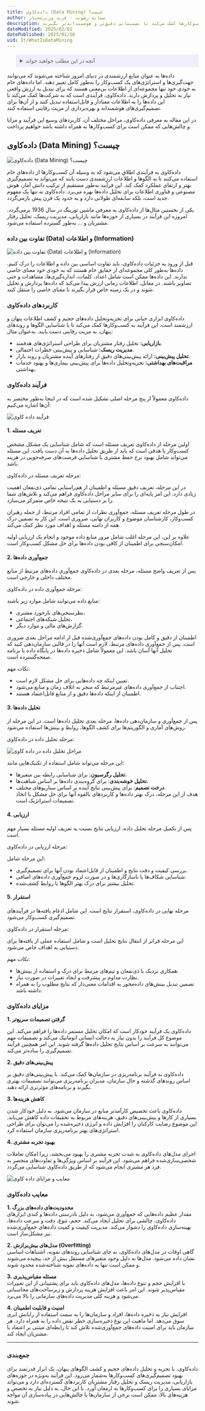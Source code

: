 ```yaml
---
title: داده‌کاوی (Data Mining) چیست؟
author: سمانه رشوند - فربد وزیرمختار
description: داده‌کاوی فرآیندی قدرتمند برای تبدیل داده‌های خام به اطلاعات ارزشمند است. این فناوری با کشف الگوها و روندهای پنهان در داده‌ها، به کسب‌وکارها کمک می‌کند تا تصمیماتی دقیق‌تر و هوشمندانه‌تر بگیرند.
dateModified: 2025/02/01
datePublished: 2025/01/16
uid: It/WhatIsDataMining
---
```

<blockquote style="background-color:#eeeefc; padding:0.5rem">

<details>
  <summary>آنچه در این مطلب خواهید خواند</summary>
  <ul>
    <li>داده‌کاوی (Data Mining) چیست؟</li>
    <li>تفاوت بین داده (Data) و اطلاعات (Information)</li>
    <li>کاربردهای داده‌کاوی</li>
    <li>فرآیند داده‌کاوی</li>
    <li>مزایای داده‌کاوی</li>
    <li>معایب داده‌کاوی</li>
  </ul>
</details>
</blockquote>

داده‌ها به عنوان منابع ارزشمندی در دنیای امروز شناخته می‌شوند که می‌توانند جهت‌گیری‌ها و استراتژی‌های یک کسب‌وکار را به‌طور کامل تغییر دهند. اما داده‌های خام به خودی خود تنها مجموعه‌ای از اطلاعات بی‌معنی هستند که برای تبدیل به ارزش واقعی نیاز به تحلیل و پردازش دارند. داده‌کاوی، فرآیندی است که به شرکت‌ها کمک می‌کند تا این داده‌ها را به اطلاعات معنادار و قابل‌استفاده تبدیل کنند و از آن‌ها برای تصمیم‌گیری‌های هوشمندانه و بهره‌برداری از مزیت رقابتی استفاده کنند.

در این مقاله به معرفی داده‌کاوی، مراحل مختلف آن، کاربردهای وسیع این فرآیند و مزایا و چالش‌هایی که ممکن است برای کسب‌وکارها به همراه داشته باشد خواهیم پرداخت.

## داده‌کاوی (Data Mining) چیست؟

![داده‌کاوی (Data Mining) چیست؟](./Images/WhatIsDataMining.webp)

داده‌کاوی به فرآیندی اطلاق می‌شود که به وسیله آن کسب‌وکارها از داده‌های خام استفاده می‌کنند تا به الگوها و اطلاعات ارزشمندی دست یابند که می‌تواند به تصمیم‌گیری بهتر و ارتقای عملکرد کمک کند. این فرآیند به‌طور مستقیم از ترکیب دانش آمار، هوش مصنوعی و فناوری اطلاعات برای تحلیل داده‌ها بهره می‌برد. داده‌کاوی نه تنها یک مفهوم جدید است، بلکه سابقه‌ای طولانی دارد و به حدود یک قرن پیش بازمی‌گردد. 

یکی از نخستین مثال‌ها از داده‌کاوی به معرفی ماشین تورینگ در سال 1936 برمی‌گردد. امروزه این فرآیند در بسیاری از حوزه‌ها مانند بازاریابی، مدیریت ریسک، تحلیل رفتار مشتریان و ... به‌طور گسترده استفاده می‌شود.

### تفاوت بین داده (Data) و اطلاعات (Information)

![تفاوت بین داده (Data) و اطلاعات (Information)](./Images/DataVsInformtion.webp)

قبل از ورود به جزئیات داده‌کاوی، باید تفاوت اساسی بین داده و اطلاعات را درک کنیم. داده‌ها به‌طور کلی مجموعه‌ای از حقایق خام هستند که به خودی خود معنای خاصی ندارند. این داده‌ها ممکن است شامل اعداد، کلمات، اندازه‌گیری‌ها، مشاهدات و حتی تصاویر باشند. در مقابل، اطلاعات زمانی ارزش پیدا می‌کند که داده‌ها پردازش و تحلیل شوند و در یک زمینه خاص قرار بگیرند تا معنای خاصی را منتقل کنند.

### کاربردهای داده‌کاوی

داده‌کاوی ابزاری حیاتی برای تجزیه‌وتحلیل داده‌های حجیم و کشف اطلاعات پنهان و ارزشمند است. این فرآیند به کسب‌وکارها کمک می‌کند تا با شناسایی الگوها و روندهای پنهان، به مزیت رقابتی دست یابند. به‌عنوان مثال:

- **بازاریابی:** تحلیل رفتار مشتریان برای طراحی استراتژی‌های هدفمند.
- **مدیریت ریسک:** شناسایی و پیش‌بینی خطرات احتمالی.
- **تحلیل پیش‌بینی:** ارائه پیش‌بینی‌های دقیق از رفتارهای آینده مشتریان و روند بازار.
- **مراقبت‌های بهداشتی:** تجزیه‌وتحلیل داده‌ها برای پیش‌بینی بیماری‌ها و بهبود خدمات بهداشتی.

### فرآیند داده‌کاوی

داده‌کاوی معمولاً از پنج مرحله اصلی تشکیل شده است که در اینجا به‌طور مختصر به آن‌ها اشاره می‌کنیم:

![فرآیند داده کاوی](./Images/DataMiningProcess.webp)

#### 1. تعریف مسئله

اولین مرحله از داده‌کاوی تعریف مسئله است که شامل شناسایی یک مشکل مشخص کسب‌وکار یا هدفی است که باید از طریق تحلیل داده‌ها به آن دست یافت. این مسئله می‌تواند شامل بهبود نرخ حفظ مشتری یا شناسایی فرصت‌های صرفه‌جویی در هزینه باشد.

مرحله تعریف مسئله در داده‌کاوی:

در این مرحله، تعریف دقیق مسئله و اطمینان از هم‌راستایی تمامی ذی‌نفعان اهمیت زیادی دارد. این امر پایه‌ای را برای سایر مراحل داده‌کاوی فراهم می‌کند و تلاش‌های شما را بر دستیابی به یک نتیجه خاص متمرکز می‌سازد.

در طول مرحله تعریف مسئله، جمع‌آوری نظرات از تمامی افراد مرتبط، از جمله رهبران کسب‌وکار، کارشناسان موضوع و کاربران نهایی، ضروری است. این کار به تضمین درک همه از دامنه مسئله و اهداف مورد نظر کمک می‌کند.

علاوه بر این، این مرحله اغلب شامل مرور منابع داده موجود و انجام یک ارزیابی اولیه امکان‌سنجی برای اطمینان از کافی بودن داده‌ها برای حل مشکل کسب‌وکار است.

#### 2. جمع‌آوری داده‌ها  

پس از تعریف واضح مسئله، مرحله بعدی در داده‌کاوی جمع‌آوری داده‌های مرتبط از منابع مختلف داخلی و خارجی است.

مرحله جمع‌آوری داده در داده‌کاوی:

منابع داده می‌توانند شامل موارد زیر باشند:  
- نظرسنجی‌های بازخورد مشتری،  
- تحلیل شبکه‌های اجتماعی،  
- گزارش‌های مالی و موارد دیگر.  

اطمینان از دقیق و کامل بودن داده‌های جمع‌آوری‌شده قبل از ادامه مراحل بعدی ضروری است. پس از جمع‌آوری داده‌های مرتبط، لازم است آنها را در قالبی سازمان‌دهی کنید که تحلیل آنها آسان باشد. این معمولاً شامل ذخیره داده‌ها در پایگاه داده یا برنامه صفحه‌گسترده است.

نکات مهم:
- تعیین اینکه چه داده‌هایی برای حل مشکل لازم است.  
- اجتناب از جمع‌آوری داده‌های غیرمرتبط که منجر به اتلاف زمان و منابع می‌شود.  
- اطمینان از اینکه داده‌ها دقیق و از منابع قابل‌اعتماد هستند.  

#### 3. تحلیل داده‌ها

پس از جمع‌آوری و سازمان‌دهی داده‌ها، مرحله بعدی تحلیل داده‌ها است. در این مرحله از روش‌های آماری و الگوریتم‌ها برای کشف الگوها، روابط و بینش‌ها استفاده می‌شود.

مرحله تحلیل داده در داده‌کاوی:

![مراحل تحلیل داده در داده کاوی](./Images/ProcessOfDataAnalysis.webp)

این مرحله می‌تواند شامل استفاده از تکنیک‌هایی مانند:  

- **تحلیل رگرسیون**: برای شناسایی رابطه بین متغیرها،  
- **تحلیل خوشه‌بندی**: برای گروه‌بندی داده‌ها بر اساس شباهت‌ها،  
- **درخت تصمیم**: برای پیش‌بینی نتایج آینده بر اساس سناریوهای مختلف.  
هدف از این مرحله، درک بهتر داده‌ها و کاربردهای بالقوه آنها برای حل مشکل یا اتخاذ تصمیمات استراتژیک است.

#### 4. ارزیابی 

پس از تکمیل مرحله تحلیل داده، ارزیابی نتایج نسبت به تعریف اولیه مسئله بسیار مهم است.

مرحله ارزیابی در داده‌کاوی:

این مرحله شامل:  
- بررسی کیفیت و دقت نتایج و اطمینان از قابل‌اعتماد بودن آنها برای تصمیم‌گیری.  
- شناسایی شکاف‌ها یا ناسازگاری‌ها و در صورت لزوم جمع‌آوری داده‌های اضافی.  
- تحلیل بیشتر برای درک بهتر الگوها یا روابط کشف‌شده.  

#### 5. استقرار

مرحله نهایی در داده‌کاوی، استقرار نتایج است. این شامل ادغام یافته‌ها در فرآیندهای تصمیم‌گیری کسب‌وکار می‌شود.

مرحله استقرار در داده‌کاوی:

این مرحله فراتر از انتقال نتایج تحلیل است و شامل استفاده عملی از یافته‌ها برای دستیابی به اهداف خاص می‌شود. 

نکات مهم:

- همکاری نزدیک با ذی‌نفعان و تیم‌های مرتبط برای درک و استفاده از بینش‌ها.  
- نظارت مداوم بر پیشرفت و ایجاد تغییرات در صورت نیاز.  
- تضمین تبدیل بینش‌های داده‌محور به اقدامات معنی‌دار که نتایج مطلوب را به همراه داشته باشد.  

### مزایای داده‌کاوی

**1. گرفتن تصمیمات سریع‌تر**

داده‌کاوی یک فرآیند خودکار است که امکان تحلیل مستمر داده‌ها را فراهم می‌کند. این موضوع کل فرآیند را بدون نیاز به دخالت انسانی اتوماتیک می‌کند و تصمیمات مهم می‌توانند به سرعت بر اساس نتایج تحلیل داده‌ها گرفته شوند. این امر همچنین فرآیند تصمیم‌گیری را ساده‌تر می‌کند.  

**2. پیش‌بینی‌های دقیق**

داده‌کاوی به فرآیند برنامه‌ریزی در سازمان‌ها کمک می‌کند. با پیش‌بینی‌های دقیق بر اساس روندهای گذشته و حال سازمان، مدیران برنامه‌ریزی می‌توانند تصمیمات بهتری بگیرند و برنامه‌های مؤثرتری ارائه دهند.  

**3. کاهش هزینه‌ها**

داده‌کاوی باعث تخصیص کارآمدتر منابع در سازمان می‌شود. به دلیل خودکار شدن بسیاری از کارها و پیش‌بینی‌های دقیق، هزینه‌های مربوط به تحقیقات داده کاهش می‌یابد. این موضوع رضایت کارکنان را افزایش داده و انرژی ذخیره‌شده را می‌توان برای طراحی استراتژی‌های بهتر برنامه‌ریزی سازمان استفاده کرد.  

**4. بهبود تجربه مشتری**
 
اجرای مدل‌های داده‌کاوی به شدت تجربه مشتری را بهبود می‌بخشد، زیرا امکان تعاملات شخصی‌سازی‌شده فراهم می‌شود. این فرآیند بر اساس ویژگی‌ها و تفاوت‌های منحصر به فرد هر مشتری انجام می‌شود که از طریق داده‌کاوی شناسایی می‌گردد.  

![معایب و مزایای داده کاوی](./Images/AdvantagesAndDisadvantagesOfDataMining.webp)

### معایب داده‌کاوی

**1. محدودیت‌های داده‌های بزرگ**  
مقدار عظیم داده‌هایی که جمع‌آوری می‌شود، به دلیل نادرستی داده‌ها و کندی ابزارهای داده‌کاوی، چالشی برای تحلیل ایجاد می‌کند. حجم، تنوع، دقت و سرعت داده‌ها، بهینه‌سازی داده‌کاوی را دشوار می‌کند. مدیریت کیفیت و کمیت داده‌های جمع‌آوری‌شده نیز مشکل‌ساز است.  

**2. مدل‌های بیش‌برازش (Overfitting)**  
گاهی اوقات در مدل‌های داده‌کاوی، به جای شناسایی روندهای نمونه، اشتباهات اساسی نشان داده می‌شود. مدل‌ها به دلیل وجود متغیرهای مستقل بیش از حد، پیچیده می‌شوند و ممکن است تنها به داده‌های نمونه شناخته‌شده محدود شوند.  

**3. مسئله مقیاس‌پذیری**  
با افزایش حجم و تنوع داده‌ها، مدل‌های داده‌کاوی باید برای پشتیبانی از این تغییرات مقیاس‌پذیر شوند. این امر باعث افزایش هزینه پردازش و زیرساخت‌های محاسباتی می‌شود و هزینه کلی مدیریت داده‌های سازمانی را بالا می‌برد.  

**4. امنیت و قابلیت اطمینان**  
افزایش نیاز به ذخیره داده‌ها، افراد و سازمان‌ها را به سمت استفاده از رایانش ابری سوق می‌دهد. اما ماهیت این نوع ذخیره‌سازی خطر نقض داده را به همراه دارد. هر سازمان باید برای امنیت داده‌های جمع‌آوری‌شده تلاش کند تا رابطه‌ای مبتنی بر اعتماد با مشتریان ایجاد کند.  

---

### جمع‌بندی

داده‌کاوی، با تجزیه و تحلیل داده‌های حجیم و کشف الگوهای پنهان، یک ابزار قدرتمند برای بهبود تصمیم‌گیری‌های کسب‌وکارها به‌شمار می‌رود. این فرآیند به‌ویژه در حوزه‌های بازاریابی، مدیریت ریسک و تحلیل رفتار مشتریان کاربردهای گسترده‌ای دارد و می‌تواند مزایای بسیاری را برای کسب‌وکارها به ارمغان آورد. با این حال، به دلیل نیاز به تخصص و هزینه‌های بالا، ممکن است برخی از سازمان‌ها با چالش‌هایی در پیاده‌سازی آن مواجه شوند.